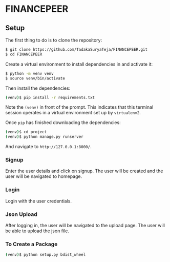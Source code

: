 # FINANCEPEER

## Setup

The first thing to do is to clone the repository:

```sh
$ git clone https://github.com/TadakaSuryaTeja/FINANCEPEER.git
$ cd FINANCEPEER
```

Create a virtual environment to install dependencies in and activate it:

```sh
$ python -m venv venv
$ source venv/bin/activate
```

Then install the dependencies:

```sh
(venv)$ pip install -r requirements.txt
```
Note the `(venv)` in front of the prompt. This indicates that this terminal
session operates in a virtual environment set up by `virtualenv2`.

Once `pip` has finished downloading the dependencies:
```sh
(venv)$ cd project
(venv)$ python manage.py runserver
```
And navigate to `http://127.0.0.1:8000/`.

### Signup
Enter the user details and click on signup. The user will be created and the user will be navigated to homepage.

### Login

Login with the user credentials.

### Json Upload
After logging in, the user will be navigated to the upload page. The user will be able to upload the json file.

### To Create a Package

```sh
(venv)$ python setup.py bdist_wheel
```